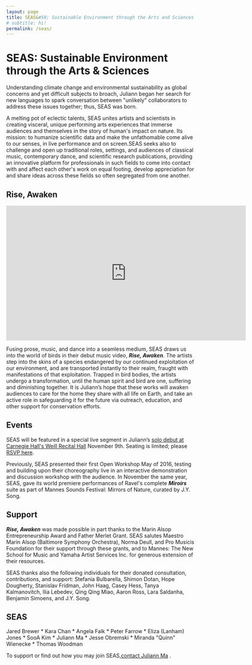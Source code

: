 ```yaml
---
layout: page
title: SEAS&#58; Sustainable Environment through the Arts and Sciences
# subtitle: hi!
permalink: /seas/
---
```


SEAS: Sustainable Environment through the Arts & Sciences
===========================================================

Understanding climate change and environmental sustainability as global concerns and yet difficult subjects to broach, Juliann began her search for new languages to spark conversation between "unlikely" collaborators to address these issues together; thus, SEAS was born.

A melting pot of eclectic talents, SEAS unites artists and scientists in creating visceral, unique performing arts experiences that immerse audiences and themselves in the story of human's impact on nature. Its mission: to humanize scientific data and make the unfathomable come alive to our senses, in live performance and on screen.SEAS seeks also to challenge and open up traditional roles, settings, and audiences of classical music, contemporary dance, and scientific research publications, providing an innovative platform for professionals in such fields to come into contact with and affect each other's work on equal footing, develop appreciation for and share ideas across these fields so often segregated from one another.

## Rise, Awaken

<div class='embed-container embed-container-wide'><iframe scrolling="no" width="640" height="360" src="https://www.youtube.com/embed/XnPsKIL-zqQ?controls=1&showinfo=0&modestbranding=1&rel=0" frameborder="0" gesture="media" allowfullscreen></iframe></div>

Fusing prose, music, and dance into a seamless medium, SEAS draws us into the world of birds in their debut music video, ***Rise, Awaken***. The artists step into the skins of a species endangered by our continued exploitation of our environment, and are transported instantly to their realm, fraught with manifestations of that exploitation. Trapped in bird bodies, the artists undergo a transformation, until the human spirit and bird are one, suffering and diminishing together. It is Juliann’s hope that these works will awaken audiences to care for the home they share with all life on Earth, and take an active role in safeguarding it for the future via outreach, education, and other support for conservation efforts.


## Events

SEAS will be featured in a special live segment in Juliann’s [solo debut at Carnegie Hall's Weill Recital Hall](/concerts-gatherings/) November 9th.
Seating is limited; please [RSVP here](https://www.carnegiehall.org/SiteCode/Purchase/SeatSelectionPerformance.aspx?startWorkflow=true&quickBuy=false&quantity=1&eventId=31030).

Previously, SEAS presented their first Open Workshop May of 2016, testing and building upon their choreography live in an interactive demonstration and discussion workshop with the audience. In November the same year, SEAS, gave its world premiere performances of Ravel's complete ***Miroirs*** suite as part of Mannes Sounds Festival: Mirrors of Nature, curated by J.Y. Song.   

## Support

***Rise, Awaken*** was made possible in part thanks to the Marin Alsop Entrepreneurship Award and Father Merlet Grant. SEAS salutes Maestro Marin Alsop (Baltimore Symphony Orchestra), Norma Deull, and Pro Musicis Foundation for their support through these grants, and to Mannes: The New School for Music and Yamaha Artist Services Inc. for generous extension of their resources.

SEAS thanks also the following individuals for their donated consultation, contributions, and support: Stefania Bulbarella, Shimon Dotan, Hope Dougherty, Stanislav Fridman, John Haag, Casey Hess, Tanya Kalmanovitch, Ilia Lebedev, Qing Qing Miao, Aaron Ross, Lara Saldanha, Benjamin Simoens, and J.Y. Song.

## SEAS

Jared Brewer *
Kara Chan *
Angela Falk *
Peter Farrow *
Eliza (Lanham) Jones *
SooA Kim *
Juliann Ma *
Jesse Obremski *
Miranda "Quinn" Wienecke *
Thomas Woodman

To support or find out how you may join SEAS,[contact Juliann Ma](/#contact) .
